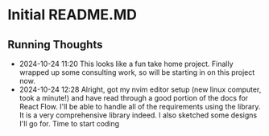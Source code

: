 # Initial README.MD 

## Running Thoughts

* 2024-10-24 11:20 This looks like a fun take home project. Finally wrapped up some consulting work, so will be starting in on this project now. 
* 2024-10-24 12:28 Alright, got my nvim editor setup (new linux computer, took a minute!) and have read through a good portion of the docs for React Flow. I'll be able to handle all of the requirements using the library. It is a very comprehensive library indeed. I also sketched some designs I'll go for. Time to start coding
